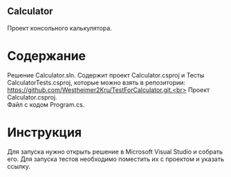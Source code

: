## Сalculator

Проект консольного калькулятора.
# Содержание
Решение Calculator.sln. Содержит проект Сalculator.csproj и Тесты CalculatorTests.csproj, которые можно взять в репозитории: https://github.com/Westheimer2Kru/TestForCalculator.git.<br>
Проект Сalculator.csproj. <br>
Файл с кодом Program.cs.

# Инструкция
Для запуска нужно открыть решение в Microsoft Visual Studio и собрать его. Для запуска тестов необходимо поместить их с проектом и указать ссылку.
